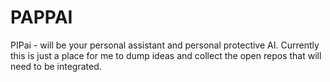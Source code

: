 # PAPPAI
PIPai - will be your personal assistant and personal protective AI.  Currently this is just a place for me to dump ideas and collect the open repos that will need to be integrated.
